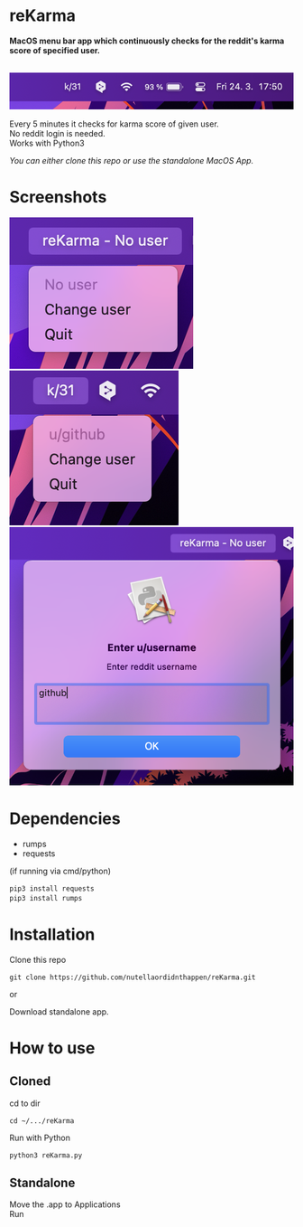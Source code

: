 # reKarma
**MacOS menu bar app which continuously checks for the reddit's karma score of specified user.**

 ![overview](https://github.com/nutellaordidnthappen/reKarma/blob/master/imgs/File_1.png?raw=true)

Every 5 minutes it checks for karma score of given user.  
No reddit login is needed.  
Works with Python3  
  
*You can either clone this repo or use the standalone MacOS App.*

# Screenshots
![alt](https://github.com/nutellaordidnthappen/reKarma/blob/master/imgs/File_2.png?raw=true)
![alt](https://github.com/nutellaordidnthappen/reKarma/blob/master/imgs/File_4.png?raw=true)
![alt](https://github.com/nutellaordidnthappen/reKarma/blob/master/imgs/File_3.png?raw=true)

# Dependencies
- rumps
- requests  

(if running via cmd/python)
```python
pip3 install requests
pip3 install rumps
```

# Installation
Clone this repo
```
git clone https://github.com/nutellaordidnthappen/reKarma.git
```
or  
  
Download standalone app.

# How to use
## Cloned
cd to dir
```console
cd ~/.../reKarma
```
Run with Python
```console
python3 reKarma.py
```


## Standalone
Move the .app to Applications  
Run